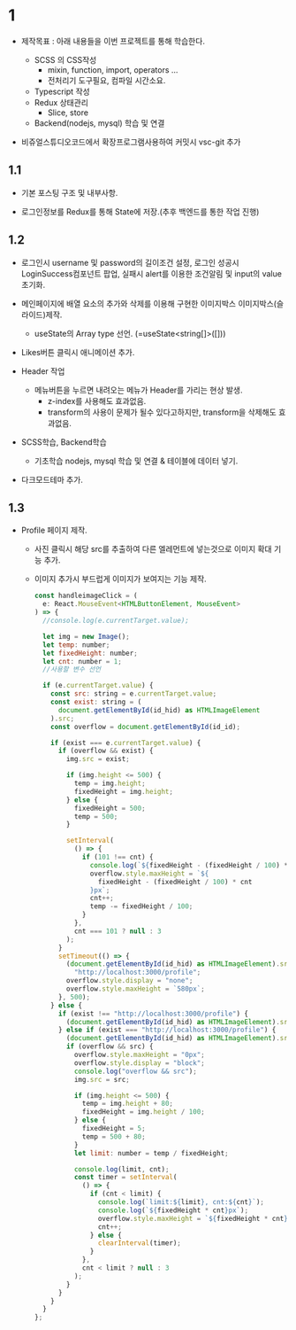 # 1

- 제작목표 : 아래 내용들을 이번 프로젝트를 통해 학습한다.

  - SCSS 의 CSS작성
    - mixin, function, import, operators ...
    - 전처리기 도구필요, 컴파일 시간소요.
  - Typescript 작성
  - Redux 상태관리
    - Slice, store
  - Backend(nodejs, mysql) 학습 및 연결

- 비쥬얼스튜디오코드에서 확장프로그램사용하여 커밋시 vsc-git 추가

## 1.1

- 기본 포스팅 구조 및 내부사항.

- 로그인정보를 Redux를 통해 State에 저장.(추후 백엔드를 통한 작업 진행)

## 1.2

- 로그인시 username 및 password의 길이조건 설정, 로그인 성공시 LoginSuccess컴포넌트 팝업, 실패시 alert를 이용한 조건알림 및 input의 value 초기화.

- 메인페이지에 배열 요소의 추가와 삭제를 이용해 구현한 이미지박스 이미지박스(슬라이드)제작.

  - useState의 Array type 선언. (=useState<string[]>([]))

- Likes버튼 클릭시 애니메이션 추가.

- Header 작업

  - 메뉴버튼을 누르면 내려오는 메뉴가 Header를 가리는 현상 발생.
    - z-index를 사용해도 효과없음.
    - transform의 사용이 문제가 될수 있다고하지만, transform을 삭제해도 효과없음.

- SCSS학습, Backend학습

  - 기초학습 nodejs, mysql 학습 및 연결 & 테이블에 데이터 넣기.

- 다크모드테마 추가.

## 1.3

- Profile 페이지 제작.

  - 사진 클릭시 해당 src를 추출하여 다른 엘레먼트에 넣는것으로 이미지 확대 기능 추가.
  - 이미지 추가시 부드럽게 이미지가 보여지는 기능 제작.

    ```js
    const handleimageClick = (
      e: React.MouseEvent<HTMLButtonElement, MouseEvent>
    ) => {
      //console.log(e.currentTarget.value);

      let img = new Image();
      let temp: number;
      let fixedHeight: number;
      let cnt: number = 1;
      //사용할 변수 선언

      if (e.currentTarget.value) {
        const src: string = e.currentTarget.value;
        const exist: string = (
          document.getElementById(id_hid) as HTMLImageElement
        ).src;
        const overflow = document.getElementById(id_id);

        if (exist === e.currentTarget.value) {
          if (overflow && exist) {
            img.src = exist;

            if (img.height <= 500) {
              temp = img.height;
              fixedHeight = img.height;
            } else {
              fixedHeight = 500;
              temp = 500;
            }

            setInterval(
              () => {
                if (101 !== cnt) {
                  console.log(`${fixedHeight - (fixedHeight / 100) * cnt}px`);
                  overflow.style.maxHeight = `${
                    fixedHeight - (fixedHeight / 100) * cnt
                  }px`;
                  cnt++;
                  temp -= fixedHeight / 100;
                }
              },
              cnt === 101 ? null : 3
            );
          }
          setTimeout(() => {
            (document.getElementById(id_hid) as HTMLImageElement).src =
              "http://localhost:3000/profile";
            overflow.style.display = "none";
            overflow.style.maxHeight = `580px`;
          }, 500);
        } else {
          if (exist !== "http://localhost:3000/profile") {
            (document.getElementById(id_hid) as HTMLImageElement).src = src;
          } else if (exist === "http://localhost:3000/profile") {
            (document.getElementById(id_hid) as HTMLImageElement).src = src;
            if (overflow && src) {
              overflow.style.maxHeight = "0px";
              overflow.style.display = "block";
              console.log("overflow && src");
              img.src = src;

              if (img.height <= 500) {
                temp = img.height + 80;
                fixedHeight = img.height / 100;
              } else {
                fixedHeight = 5;
                temp = 500 + 80;
              }
              let limit: number = temp / fixedHeight;

              console.log(limit, cnt);
              const timer = setInterval(
                () => {
                  if (cnt < limit) {
                    console.log(`limit:${limit}, cnt:${cnt}`);
                    console.log(`${fixedHeight * cnt}px`);
                    overflow.style.maxHeight = `${fixedHeight * cnt}px`;
                    cnt++;
                  } else {
                    clearInterval(timer);
                  }
                },
                cnt < limit ? null : 3
              );
            }
          }
        }
      }
    };

    ```
